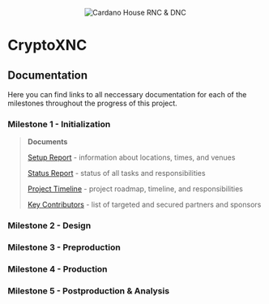 <p align="center">
  <img src="https://objects-us-east-1.dream.io/website-backup-wsc/Assets/github/Picture2.png" alt="Cardano House RNC & DNC">
</p>

# CryptoXNC

## Documentation

Here you can find links to all neccessary documentation for each of the milestones throughout the progress of this project.
### Milestone 1 - Initialization
>**Documents**
>
>[Setup Report](M1_Initialization/CryptoRNCDNC_Setup_Report.pdf) - information about locations, times, and venues
>
>[Status Report](M1_Initialization/CryptoRNCDNC_Status_Report.pdf) - status of all tasks and responsibilities
>
>[Project Timeline](M1_Initialization/CryptoRNCDNC_Project_Timeline.pdf) - project roadmap, timeline, and responsibilities
>
>[Key Contributors](M1_Initialization/CryptoRNCDNC_Key_Contributors.pdf) - list of targeted and secured partners and sponsors

### Milestone 2 - Design
### Milestone 3 - Preproduction
### Milestone 4 - Production
### Milestone 5 - Postproduction & Analysis